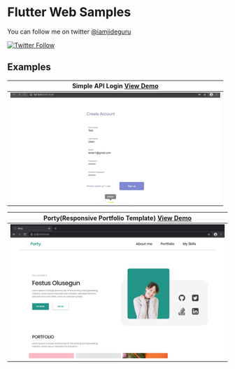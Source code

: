 # Flutter Web Samples 

You can follow me on twitter [@iamjideguru](https://twitter.com/iamjideguru)

[![Twitter Follow](https://img.shields.io/twitter/follow/iamjideguru.svg?style=social)](https://twitter.com/iamjideguru)

## Examples
| Simple API Login [View Demo](https://flutter-test-apps.web.app)|
|-----------------|
|<img src="screenshots/simple-login.gif">|

| Porty(Responsive Portfolio Template) [View Demo](https://flutter-test-apps.web.app)|
|-----------------|
|<img src="screenshots/porty.png">|